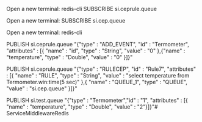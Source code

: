 Open a new terminal: 
redis-cli
SUBSCRIBE si.ceprule.queue

Open a new terminal: 
SUBSCRIBE si.cep.queue


Open a new terminal: 
redis-cli

PUBLISH si.ceprule.queue "{\"type\" : \"ADD_EVENT\", \"id\" : \"Termometer\", \"attributes\" : [{ \"name\"  : \"id\", \"type\"  : \"String\", \"value\" : \"0\" },{\"name\" : \"temperature\", \"type\"  : \"Double\", \"value\" : \"0\" }]}"

PUBLISH si.ceprule.queue "{\"type\" : \"RULECEP\", \"id\" : \"Rule7\", \"attributes\" : [{ \"name\"  : \"RULE\", \"type\"  : \"String\", \"value\" : \"select temperature from Termometer.win:time(5 sec)\" },{ \"name\"  : \"QUEUE_1\", \"type\"  : \"QUEUE\", \"value\" : \"si.cep.queue\" }]}"

PUBLISH si.test.queue "{\"type\" : \"Termometer\",\"id\" : \"1\", \"attributes\" : [{ \"name\" : \"temperature\", \"type\" : \"Double\", \"value\" : \"2\"}]}"# ServiceMiddlewareRedis